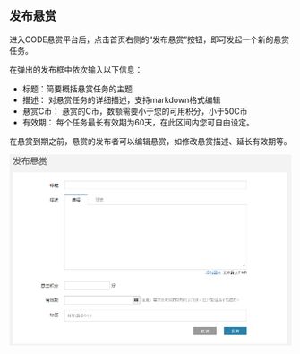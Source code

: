 ## 发布悬赏

进入CODE悬赏平台后，点击首页右侧的“发布悬赏”按钮，即可发起一个新的悬赏任务。

在弹出的发布框中依次输入以下信息：

* 标题：简要概括悬赏任务的主题
* 描述： 对悬赏任务的详细描述，支持markdown格式编辑
* 悬赏C币： 悬赏的C币，数额需要小于您的可用积分，小于50C币
* 有效期： 每个任务最长有效期为60天，在此区间内您可自由设定。

在悬赏到期之前，悬赏的发布者可以编辑悬赏，如修改悬赏描述、延长有效期等。

![](images/FAQ_11_2_1.jpg)





